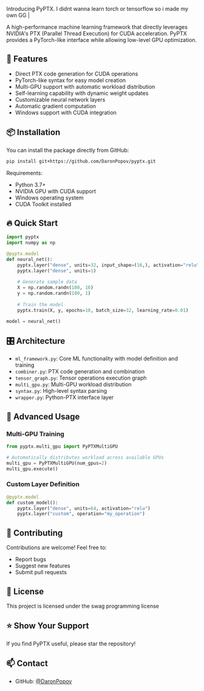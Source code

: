 
Introducing PyPTX. I didnt wanna learn torch or tensorflow so i made my own GG
|



A high-performance machine learning framework that directly leverages NVIDIA's PTX (Parallel Thread Execution) for CUDA acceleration. PyPTX provides a PyTorch-like interface while allowing low-level GPU optimization.

## 🚀 Features

- Direct PTX code generation for CUDA operations
- PyTorch-like syntax for easy model creation
- Multi-GPU support with automatic workload distribution
- Self-learning capability with dynamic weight updates
- Customizable neural network layers
- Automatic gradient computation
- Windows support with CUDA integration

## 📦 Installation

You can install the package directly from GitHub:

```sh
pip install git+https://github.com/DaronPopov/pyptx.git
```

Requirements:
- Python 3.7+
- NVIDIA GPU with CUDA support
- Windows operating system
- CUDA Toolkit installed

## 🔥 Quick Start

```python
import pyptx
import numpy as np

@pyptx.model
def neural_net():
    pyptx.layer("dense", units=32, input_shape=(16,), activation="relu")
    pyptx.layer("dense", units=1)
    
    # Generate sample data
    X = np.random.randn(100, 16)
    y = np.random.randn(100, 1)
    
    # Train the model
    pyptx.train(X, y, epochs=10, batch_size=32, learning_rate=0.01)

model = neural_net()
```

## 🎛 Architecture

- `ml_framework.py`: Core ML functionality with model definition and training
- `combiner.py`: PTX code generation and combination
- `tensor_graph.py`: Tensor operations execution graph
- `multi_gpu.py`: Multi-GPU workload distribution
- `syntax.py`: High-level syntax parsing
- `wrapper.py`: Python-PTX interface layer

## 🔧 Advanced Usage

### Multi-GPU Training

```python
from pyptx.multi_gpu import PyPTXMultiGPU

# Automatically distributes workload across available GPUs
multi_gpu = PyPTXMultiGPU(num_gpus=2)
multi_gpu.execute()
```

### Custom Layer Definition

```python
@pyptx.model
def custom_model():
    pyptx.layer("dense", units=64, activation="relu")
    pyptx.layer("custom", operation="my_operation")
```

## 🤝 Contributing

Contributions are welcome! Feel free to:
- Report bugs
- Suggest new features
- Submit pull requests

## 📄 License

This project is licensed under the swag programming license


## ⭐ Show Your Support

If you find PyPTX useful, please star the repository!

## 📫 Contact

- GitHub: [@DaronPopov](https://github.com/DaronPopov)




